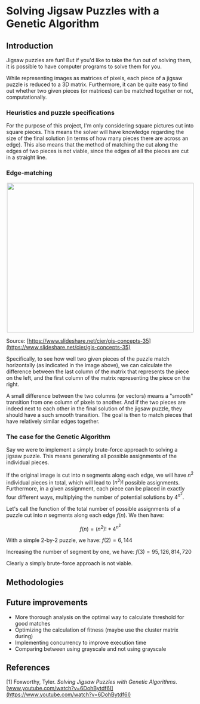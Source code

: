 # Solving Jigsaw Puzzles with a Genetic Algorithm

## Introduction
Jigsaw puzzles are fun! But if you'd like to take the fun out of solving them, it is possible to have computer programs
to solve them for you.

While representing images as matrices of pixels, each piece of a jigsaw puzzle is reduced to a 3D matrix. Furthermore,
it can be quite easy to find out whether two given pieces (or matrices) can be matched together or not, computationally.

### Heuristics and puzzle specifications
For the purpose of this project, I'm only considering square pictures cut into square pieces. This means the solver will
have knowledge regarding the size of the final solution (in terms of how many pieces there are across an edge). This
also means that the method of matching the cut along the edges of two pieces is not viable, since the edges of all the
pieces are cut in a straight line.

### Edge-matching
<p align="center", style="font-size:50%;">
<img src="https://image.slidesharecdn.com/gisconcepts3-091126070346-phpapp01/95/gis-concepts-35-61-728.jpg" width="500" height="400"/>

Source: [https://www.slideshare.net/cier/gis-concepts-35](https://www.slideshare.net/cier/gis-concepts-35)
</p> 

Specifically, to see how well two given pieces of the puzzle match horizontally (as indicated in the image above), we
can calculate the difference between the last column of the matrix that represents the piece on the left, and the first
column of the matrix representing the piece on the right.

A small difference between the two columns (or vectors) means
a "smooth" transition from one column of pixels to another. And if the two pieces are indeed next to each other in the
final solution of the jigsaw puzzle, they should have a such smooth transition. The goal is then to match pieces that
have relatively similar edges together.

### The case for the Genetic Algorithm
Say we were to implement a simply brute-force approach to solving a jigsaw puzzle. This means generating all possible
assignments of the individual pieces.

If the original image is cut into $n$ segments along each edge, we will have $n^2$ individual pieces in total, which
will lead to $(n^2)!$ possible assignments. Furthermore, in a given assignment, each piece can be placed in exactly four
different ways, multiplying the number of potential solutions by $4^{n^2}$.

Let's call the function of the total number of possible assignments of a puzzle cut into $n$ segments along each edge
$f(n)$. We then have:

$$f(n) = (n^2)! * 4^{n^2}$$

With a simple 2-by-2 puzzle, we have: $f(2) = 6,144$

Increasing the number of segment by one, we have: $f(3) = 95,126,814,720$

Clearly a simply brute-force approach is not viable.

## Methodologies

## Future improvements

- More thorough analysis on the optimal way to calculate threshold for good matches
- Optimizing the calculation of fitness (maybe use the cluster matrix during)
- Implementing concurrency to improve execution time
- Comparing between using grayscale and not using grayscale

## References

[1] Foxworthy, Tyler. _Solving Jigsaw Puzzles with Genetic Algorithms_. [www.youtube.com/watch?v=6DohBytdf6I](https://www.youtube.com/watch?v=6DohBytdf6I)
